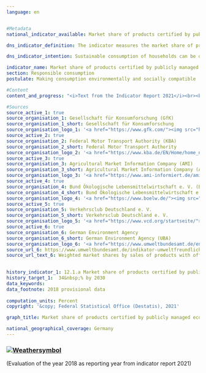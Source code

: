 ```yaml
---
language: en    


#Metadata    
national_indicator_available: Market share of products certified by publicly managed eco-labelling schemes    

dns_indicator_definition: The indicator measures the market share of products with voluntary or mandatory eco-labels, whose awarding procedures are stipulated by governmental bodies.    

dns_indicator_intention: Sustainable consumption of households can be direct or indirect. On the one hand, their purchasing decision influences their own environmental balance, as energy-efficient vehicles or insulated homes require less energy and lead to lower emissions of greenhouse gases. On the other hand, the consumers can purchase products that have been produced in a particularly responsible way. The aim of the Federal Government is therefore to increase the market share of products certified by publicly managed eco-labelling schemes to 34&nbsp;% by 2030.    

indicator_name: Market share of products certified by publicly managed eco-labelling schemes    
section: Responsible consumption    
postulate: Making consumption environmentally and socially compatible    

#Content    
content_and_progress: "<i>Text from the Indicator Report 2021</i><br><br>The indicator comprises the market shares of products eco-labelled with one of the following: “EU ecolabel”, “EU organic logo”, the “Blue Angel” or the respective highest class of the “EU energy label”. The EU energy label primarily addresses energy consumption and greenhouse gas emissions, while the other three product labels also take into account other environmental pollution such as pesticide use and harmful wastewater. The indicator is designed to monitor whether environmentally friendly product variants are replacing conventional product variants in the market. In this case, only a selection of product groups is examined for reasons that include the limited availability of data regarding sales of products bearing sustainability labels. In addition, the inclusion of certain product groups would lead to duplicate counting as they bear multiple sustainability labels simultaneously.<br><br><br><br>For the indicator, household appliances such as refrigerators, washing machines, televisions and vacuum cleaners are examined. Illuminants, organic foods, tissue paper, washing and cleaning agents and cars are also assessed. Since the markets for the individual product groups are of different sizes, the market shares are weighted with the sales volume of the respective overall market. This is to prevent any distortion of the indicator by high market shares in small niche markets. Furthermore, this enables the expenditure on environmentally friendly products to be related to the total expenditure by households.<br><br><br><br>It is not possible to weight the market shares of the respective product groups according to their environmental relevance because the environmental labels address different categories (energy consumption, greenhouse gas emissions, material demand) that cannot be balanced against one another. Therefore, it is not possible to present an all-encompassing evaluation across multiple environmental categories in form of an environmental footprint of the product groups. As the indicator covers only products that are newly introduced on the market in relation to the overall market, rebound effects are not considered. Furthermore, it describes the market share based on sales. Due to the price differences between products with and without the relevant ecolabels, it does not allow conclusions to be drawn regarding their numbers. In addition, any change in the value of the indicator may be attributable to pricing changes for a product group.<br><br><br><br>Data supplied by the Gesellschaft für Konsumforschung, the Federal Motor Transport Authority, Agricultural Market Information Company (AMI), Bund Ökologische Lebensmittelwirtschaft e.V., Verkehrsclub Deutschland e.V. and the German Environment Agency serve as source for calculating the indicator. The latter agency calculates the indicator values annually from the reference year of 2012 onwards.<br><br><br><br>Between 2012 and 2016, the market share of products certified by publicly managed eco-labelling schemes increased from 3.6&nbsp;% to [8.6](https://sustainabledevelopment-deutschland.github.io/8-6-a/)&nbsp;%. This is equivalent to overall sales of 25.7 billion euros in 2016.<br><br><br><br>The definition of the energy consumption classes of passenger cars is updated by the EU in line with the current technical state at regular intervals. Devices such as refrigerators, ovens or tumble dryers must also meet minimum legal requirements for new products. In general, this can contribute to the wider distribution of energy-saving products, but can also bias the indicator indirectly, through adjustments to the allocation criteria."    

#Sources    
source_active_1: true
source_organisation_1: Gesellschaft für Konsumforschung (GfK)
source_organisation_1_short: Gesellschaft für Konsumforschung
source_organisation_logo_1: '<a href="https://www.gfk.com/"><img src="https://g205sdgs.github.io/sdg-indicators/public/logosEn/gfk.png" alt=" Gesellschaft für Konsumforschung" title="Click here to visit the homepage of the organization" style="border: transparent"/></a>'
source_active_2: true
source_organisation_2: Federal Motor Transport Authority (KBA)
source_organisation_2_short: Federal Motor Transport Authority
source_organisation_logo_2: '<a href="https://www.kba.de/EN/Home/home_node.html"><img src="https://g205sdgs.github.io/sdg-indicators/public/logosEn/kba.png" alt=" Federal Motor Transport Authority" title="Click here to visit the homepage of the organization" style="border: transparent"/></a>'
source_active_3: true
source_organisation_3: Agricultural Market Information Company (AMI)
source_organisation_3_short: Agricultural Market Information Company (AMI)
source_organisation_logo_3: '<a href="https://www.ami-informiert.de/ami-english/ami-about-us/about-us"><img src="https://g205sdgs.github.io/sdg-indicators/public/logosEn/ami.png" alt=" Agricultural Market Information Company (AMI)" title="Click here to visit the homepage of the organization" style="border: transparent"/></a>'
source_active_4: true
source_organisation_4: Bund Ökologische Lebensmittelwirtschaft e. V. (BÖLW)
source_organisation_4_short: Bund Ökologische Lebensmittelwirtschaft e. V.
source_organisation_logo_4: '<a href="https://www.boelw.de/"><img src="https://g205sdgs.github.io/sdg-indicators/public/logosEn/bolw.png" alt=" Bund Ökologische Lebensmittelwirtschaft e. V." title="Click here to visit the homepage of the organization" style="border: transparent"/></a>'
source_active_5: true
source_organisation_5: Verkehrsclub Deutschland e. V.
source_organisation_5_short: Verkehrsclub Deutschland e. V.
source_organisation_logo_5: '<a href="https://www.vcd.org/startseite/"><img src="https://g205sdgs.github.io/sdg-indicators/public/logosEn/vcd.png" alt=" Verkehrsclub Deutschland e. V." title="Click here to visit the homepage of the organization" style="border: transparent"/></a>'
source_active_6: true
source_organisation_6: German Environment Agency
source_organisation_6_short: German Environment Agency (UBA)
source_organisation_logo_6: '<a href="https://www.umweltbundesamt.de/en"><img src="https://g205sdgs.github.io/sdg-indicators/public/logosEn/uba.png" alt=" German Environment Agency (UBA)" title="Click here to visit the homepage of the organization" style="border: transparent"/></a>'
source_url_6: https://www.umweltbundesamt.de/indikator-umweltfreundlicher-konsum                        
source_url_text_6: Weighted market shares by sales of products with official eco-labels                        
    

history_indicator_1: 12.1.a Market share of products certified by publicly managed eco-labelling schemes                    
history_target_1:  34&nbsp;% by 2030    
data_keywords:    
data_footnote: 2018 provisional data    
    
computation_units: Percent    
copyright: '&copy; Federal Statistical Office (Destatis), 2021'    

graph_title: Market share of products certified by publicly managed eco-labelling schemes    

national_geographical_coverage: Germany    
---    
```

<div>
  <div class="my-header">
    <h3>
      <a href="https://sustainabledevelopment-deutschland.github.io/en/status/"><img src="https://g205sdgs.github.io/sdg-indicators/public/Wettersymbole/Wolke.png" title="The indicator is moving in the right direction but if the trend continues, the target value will be missed by more than 20&nbsp;% in the target year" alt="Weathersymbol" />
      </a>
    </h3>
  </div>
  <div class="my-header-note">
    <span> (Evaluation of the year 2018 as reporting year from indicator report 2021)</span>
  </div>
</div>